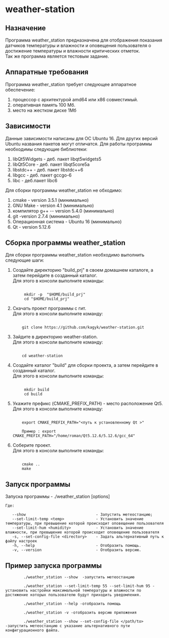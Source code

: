 # weather-station


## Назначение

Программа weather_station предназначена для отображения показания датчиков температуры и влажности и оповещения пользователя о достижение температуры и влажности критических отметок.  
Так же программа является тестовым задание.

## Аппаратные требования

Программа weather_station требует следующее аппаратное обеспечение:

1. процессор с архитектурой amd64 или x86 совместимый.
2. оперативная память 100 Мб.
3. место на жестком диске 1Мб

## Зависимости

Данные зависимости написаны для ОС Ubuntu 16. Для других версий Ubuntu названия пакетов могут отличатся.
Для работы программы необходимы следующие библиотеки:

1. libQt5Widgets - деб. пакет libqt5widgets5
2. libQt5Core - деб. пакет libqt5core5a
3. libstdc++ - деб. пакет libstdc++6
4. libgcc - деб. пакет gccgo-6
5. libc - деб.пакет libc6

Для сборки программы weather_station не обходимо:

1. cmake - version 3.5.1 (минимально)
2. GNU Make  - version 4.1 (минимально)
3. компилятор g++  -- version 5.4.0 (минимально)
4. git -version 2.7.4 (минимально)
5. Операционная система - Ubuntu 16 (минимально)
6. Qt - version 5.12.6

## Сборка программы weather_station

Для сборки программы weather_station необходимо выполнить следующие шаги:

1. Создайте директорию "build_prj" в своем домашнем каталоге, а затем перейдите в созданный каталог.  
   Для этого в консоли выполните команды:

   ```text

        mkdir -p  "$HOME/build_prj"
        cd "$HOME/build_prj"

   ```

2. Скачать проект программы с гит.  
   Для этого в консоли выполните команду:

    ```text

        git clone https://github.com/kagyk/weather-station.git

    ```

3. Зайдите в директорию weather-station.  
   Для этого в консоли выполните команду:

    ```text

        cd weather-station

    ```

4. Создайте каталог "build" для сборки проекта, а затем перейдите в созданный каталог.  
   Для этого в консоли выполните команды:

   ```text

        mkdir build
        cd build

    ```

5. Укажите префикс (CMAKE_PREFIX_PATH) - место расположение Qt5.  
    Для этого в консоли выполните команду:

    ```text

        export CMAKE_PREFIX_PATH="<путь к установленному Qt >"

        Пример : export CMAKE_PREFIX_PATH="/home/roman/Qt5.12.6/5.12.6/gcc_64"

    ```

6. Соберите проект.  
    Для этого в консоли выполните команды:

    ```text

        cmake ..
        make

    ```

## Запуск программы

Запуска программы - ./weather_station [options]

    Где: 

       --show                               - Запустить метеостанцию;
       --set-limit-temp <temp>              - Установить значение температуры, при превышение которой происходит оповещение пользователя
       --set-limit-hum <humidity>           - Установить значение влажности, при превышение которой происходит оповещение пользователя
       -s, --set-config-file <directory>    - Задать альтернативный путь к файлу настроек
       -h, --help                           - Отобразить помощь.
       -v, --version                        - Отобразить версию.

## Пример запуска программы

```text
        ./weather_station --show  -запустить метеостанцию

        ./weather_station --set-limit-temp 55 --set-limit-hum 95 - установить настройки максимальной температуры и влажности по достижение которых пользователю будут приходить уведомления.

        ./weather_station --help -отобразить помощь

        ./weather_station -v -отобразить версию приложения

        ./weather_station --show --set-config-file </path/to>  -запустить метеостанцию с указание альтернативного пути конфигурационного файла.
 
```



